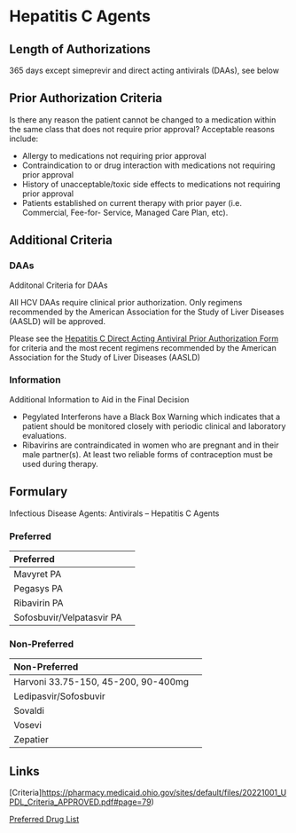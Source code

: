 # Hepatitis C Agents

## Length of Authorizations

365 days except simeprevir and direct acting antivirals (DAAs), see below

## Prior Authorization Criteria

Is there any reason the patient cannot be changed to a medication within the same class that does not require prior approval? Acceptable reasons include:

-   Allergy to medications not requiring prior approval
-   Contraindication to or drug interaction with medications not requiring prior approval
-   History of unacceptable/toxic side effects to medications not requiring prior approval
-   Patients established on current therapy with prior payer (i.e. Commercial, Fee-for- Service, Managed Care Plan, etc).

## Additional Criteria

### DAAs

Additonal Criteria for DAAs

All HCV DAAs require clinical prior authorization. Only regimens recommended by the American Association for the Study of Liver Diseases (AASLD) will be approved.

Please see the [Hepatitis C Direct Acting Antiviral Prior Authorization Form](https://pharmacy.medicaid.ohio.gov/sites/default/files/HepC_PA_Form_20211119.pdf#overlay-context=prior-authorization) for criteria and the most recent regimens recommended by the American Association for the Study of Liver Diseases (AASLD)

### Information

Additional Information to Aid in the Final Decision

-   Pegylated Interferons have a Black Box Warning which indicates that a patient should be monitored closely with periodic clinical and laboratory evaluations.
-   Ribavirins are contraindicated in women who are pregnant and in their male partner(s). At least two reliable forms of contraception must be used during therapy.

## Formulary

Infectious Disease Agents: Antivirals – Hepatitis C Agents

### Preferred

| Preferred                 |      |
| :------------------------ | ---: |
| Mavyret PA                |      |
| Pegasys PA                |      |
| Ribavirin PA              |      |
| Sofosbuvir/Velpatasvir PA |      |

### Non-Preferred

| Non-Preferred                       |      |
| :---------------------------------- | ---: |
| Harvoni 33.75-150, 45-200, 90-400mg |      |
| Ledipasvir/Sofosbuvir               |      |
| Sovaldi                             |      |
| Vosevi                              |      |
| Zepatier                            |      |

## Links

[Criteria]https://pharmacy.medicaid.ohio.gov/sites/default/files/20221001_UPDL_Criteria_APPROVED.pdf#page=79)

[Preferred Drug List](https://pharmacy.medicaid.ohio.gov/sites/default/files/20221001_UPDL_APPROVED_.pdf#page=27)